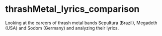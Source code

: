 # thrashMetal_lyrics_comparison
Looking at the careers of thrash metal bands Sepultura (Brazil), Megadeth (USA) and Sodom (Germany) and analyzing their lyrics.
